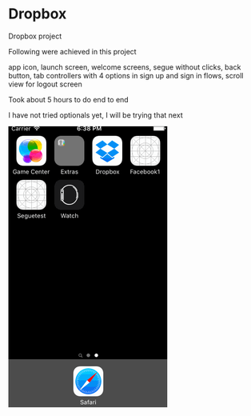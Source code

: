 # Dropbox

Dropbox project

Following were achieved in this project

  app icon,
  launch screen,
  welcome screens,
  segue without clicks,
  back button,
  tab controllers with 4 options in sign up and sign in flows,
  scroll view for logout screen

Took about 5 hours to do end to end

I have not tried optionals yet, I will be trying that next

![Dropbox animation](https://github.com/Rvijayan1/Dropbox/blob/master/Dropboxdemo.gif?raw=true)
